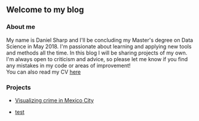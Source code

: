 ## Welcome to my blog  

### About me  
My name is Daniel Sharp and I'll be concluding my Master's degree on Data Science in May 2018. I'm passionate about learning and applying new tools and methods all the time. In this blog I will be sharing projects of my own. I'm always open to criticism and advice, so please let me know if you find any mistakes in my code or areas of improvement!  
You can also read my CV [here](https://uptowork.com/mycv/daniel-sharp)

### Projects
  
* [Visualizing crime in Mexico City](mexico_crime/README.md)  
  
* [test](mexico_crime/README.md)  
